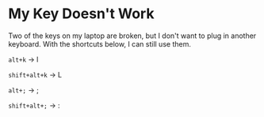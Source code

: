# My Key Doesn't Work
Two of the keys on my laptop are broken, but I don't want to plug in another keyboard. With the shortcuts below, I can still use them.

`alt+k` -> l

`shift+alt+k` -> L

`alt+;` -> ;

`shift+alt+;` -> :
